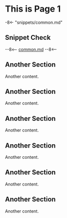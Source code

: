 # This is Page 1

-8<- "snippets/common.md"

## Snippet Check

--8<--
[common.md](snippets/common.md)
--8<--

## Another Section
Another content.

## Another Section
Another content.

## Another Section
Another content.

## Another Section
Another content.

## Another Section
Another content.

## Another Section
Another content.
